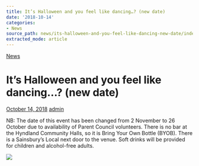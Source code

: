 ```yaml
---
title: It’s Halloween and you feel like dancing…? (new date)
date: '2018-10-14'
categories:
- News
source_path: news/its-halloween-and-you-feel-like-dancing-new-date/index.html
extracted_mode: article
---
```

[News](category/news/)

# It’s Halloween and you feel like dancing…? (new date)

[October 14, 2018](news/its-halloween-and-you-feel-like-dancing-new-date/) [admin](author/admin/)

NB: The date of this event has been changed from 2 November to 26 October due to availability of Parent Council volunteers. There is no bar at the Hyndland Community Halls, so it is Bring Your Own Bottle (BYOB). There is a Sainsbury’s Local next door to the venue. Soft drinks will be provided for children and alcohol-free adults.

[![](/assets/images/2018/10/Halloween2018-212x300.jpg)](/assets/images/2018/10/Halloween2018.jpg)
